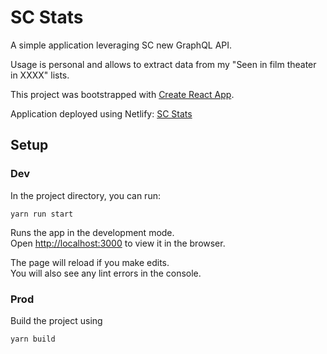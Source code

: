 # SC Stats

A simple application leveraging SC new GraphQL API.

Usage is personal and allows to extract data from my "Seen in film theater in XXXX" lists.

This project was bootstrapped with [Create React App](https://github.com/facebook/create-react-app).

Application deployed using Netlify: [SC Stats](https://sc-stats-bagaze.netlify.app/list/2021)

## Setup

### Dev

In the project directory, you can run:

`yarn run start`

Runs the app in the development mode.\
Open [http://localhost:3000](http://localhost:3000) to view it in the browser.

The page will reload if you make edits.\
You will also see any lint errors in the console.

### Prod

Build the project using

`yarn build`
